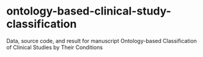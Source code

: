 # ontology-based-clinical-study-classification
Data, source code, and result for manuscript Ontology-based Classification of Clinical Studies by Their Conditions
